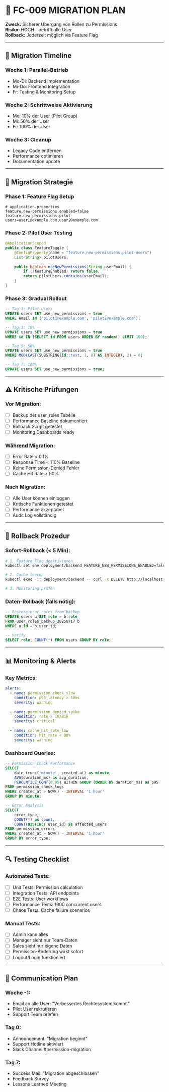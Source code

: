 # 🔄 FC-009 MIGRATION PLAN

**Zweck:** Sicherer Übergang von Rollen zu Permissions  
**Risiko:** HOCH - betrifft alle User  
**Rollback:** Jederzeit möglich via Feature Flag  

---

## 📅 Migration Timeline

### Woche 1: Parallel-Betrieb
- Mo-Di: Backend Implementation
- Mi-Do: Frontend Integration  
- Fr: Testing & Monitoring Setup

### Woche 2: Schrittweise Aktivierung
- Mo: 10% der User (Pilot Group)
- Mi: 50% der User
- Fr: 100% der User

### Woche 3: Cleanup
- Legacy Code entfernen
- Performance optimieren
- Documentation update

---

## 🎯 Migration Strategie

### Phase 1: Feature Flag Setup
```properties
# application.properties
feature.new-permissions.enabled=false
feature.new-permissions.pilot-users=user1@example.com,user2@example.com
```

### Phase 2: Pilot User Testing
```java
@ApplicationScoped
public class FeatureToggle {
    @ConfigProperty(name = "feature.new-permissions.pilot-users")
    List<String> pilotUsers;
    
    public boolean useNewPermissions(String userEmail) {
        if (!featureEnabled) return false;
        return pilotUsers.contains(userEmail);
    }
}
```

### Phase 3: Gradual Rollout
```sql
-- Tag 1: Pilot Users
UPDATE users SET use_new_permissions = true 
WHERE email IN ('pilot1@example.com', 'pilot2@example.com');

-- Tag 3: 10%
UPDATE users SET use_new_permissions = true 
WHERE id IN (SELECT id FROM users ORDER BY random() LIMIT 100);

-- Tag 5: 50%
UPDATE users SET use_new_permissions = true 
WHERE MOD(CAST(SUBSTRING(id::text, 1, 8) AS INTEGER), 2) = 0;

-- Tag 7: 100%
UPDATE users SET use_new_permissions = true;
```

---

## ⚠️ Kritische Prüfungen

### Vor Migration:
- [ ] Backup der user_roles Tabelle
- [ ] Performance Baseline dokumentiert
- [ ] Rollback Script getestet
- [ ] Monitoring Dashboards ready

### Während Migration:
- [ ] Error Rate < 0.1%
- [ ] Response Time < 110% Baseline
- [ ] Keine Permission-Denied Fehler
- [ ] Cache Hit Rate > 90%

### Nach Migration:
- [ ] Alle User können einloggen
- [ ] Kritische Funktionen getestet
- [ ] Performance akzeptabel
- [ ] Audit Log vollständig

---

## 🚨 Rollback Prozedur

### Sofort-Rollback (< 5 Min):
```bash
# 1. Feature Flag deaktivieren
kubectl set env deployment/backend FEATURE_NEW_PERMISSIONS_ENABLED=false

# 2. Cache leeren
kubectl exec -it deployment/backend -- curl -X DELETE http://localhost:8080/api/cache/clear

# 3. Monitoring prüfen
```

### Daten-Rollback (falls nötig):
```sql
-- Restore user roles from backup
UPDATE users u SET role = b.role
FROM user_roles_backup_20250717 b
WHERE u.id = b.user_id;

-- Verify
SELECT role, COUNT(*) FROM users GROUP BY role;
```

---

## 📊 Monitoring & Alerts

### Key Metrics:
```yaml
alerts:
  - name: permission_check_slow
    condition: p95_latency > 50ms
    severity: warning
    
  - name: permission_denied_spike
    condition: rate > 10/min
    severity: critical
    
  - name: cache_hit_rate_low
    condition: hit_rate < 80%
    severity: warning
```

### Dashboard Queries:
```sql
-- Permission Check Performance
SELECT 
    date_trunc('minute', created_at) as minute,
    AVG(duration_ms) as avg_duration,
    PERCENTILE_CONT(0.95) WITHIN GROUP (ORDER BY duration_ms) as p95
FROM permission_check_logs
WHERE created_at > NOW() - INTERVAL '1 hour'
GROUP BY minute;

-- Error Analysis
SELECT 
    error_type,
    COUNT(*) as count,
    COUNT(DISTINCT user_id) as affected_users
FROM permission_errors
WHERE created_at > NOW() - INTERVAL '1 hour'
GROUP BY error_type;
```

---

## 🔍 Testing Checklist

### Automated Tests:
- [ ] Unit Tests: Permission calculation
- [ ] Integration Tests: API endpoints
- [ ] E2E Tests: User workflows
- [ ] Performance Tests: 1000 concurrent users
- [ ] Chaos Tests: Cache failure scenarios

### Manual Tests:
- [ ] Admin kann alles
- [ ] Manager sieht nur Team-Daten
- [ ] Sales sieht nur eigene Daten
- [ ] Permission-Änderung wirkt sofort
- [ ] Logout/Login funktioniert

---

## 📝 Communication Plan

### Woche -1:
- Email an alle User: "Verbessertes Rechtesystem kommt"
- Pilot User rekrutieren
- Support Team briefen

### Tag 0:
- Announcement: "Migration beginnt"
- Support Hotline aktiviert
- Slack Channel #permission-migration

### Tag 7:
- Success Mail: "Migration abgeschlossen"
- Feedback Survey
- Lessons Learned Meeting